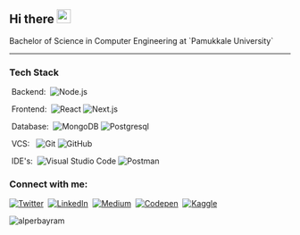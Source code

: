 
<h2>Hi there <img src="https://media.giphy.com/media/hvRJCLFzcasrR4ia7z/giphy.gif" width="25px"></h2>
Bachelor of Science in Computer Engineering at `Pamukkale University` 

<hr/>
<h3>Tech Stack</h3>

&nbsp;Backend:&nbsp;
![Node.js](https://img.shields.io/badge/-Node.js-0A1A2F?style=flat&logo=node.js)

&nbsp;Frontend:&nbsp;
![React](https://img.shields.io/badge/-React-0A1A2F?style=flat&logo=react)
![Next.js](https://img.shields.io/badge/-Next.js-0A1A2F?style=flat&logo=next.js)

&nbsp;Database:&nbsp;
![MongoDB](https://img.shields.io/badge/-MongoDB-0A1A2F?style=flat&logo=mongodb)
![Postgresql](https://img.shields.io/badge/-Postgresql-0A1A2F?style=flat&logo=postgresql)

&nbsp;VCS: &nbsp;
![Git](https://img.shields.io/badge/-Git-0A1A2F?style=flat&logo=git)
![GitHub](https://img.shields.io/badge/-GitHub-0A1A2F?style=flat&logo=github)

&nbsp;IDE's:&nbsp;
 ![Visual Studio Code](https://img.shields.io/badge/-Visual%20Studio%20Code-0A1A2F?style=flat&logo=visual-studio-code&logoColor=007ACC)
 ![Postman](https://img.shields.io/badge/-Postman-0A1A2F?style=flat&logo=postman)


  

<h3>Connect with me:</h3>

[![Twitter](https://img.shields.io/badge/-Twitter-0A1A2F?style=flat&logo=twitter)](https://twitter.com/alperbayrmm)&nbsp;
[![LinkedIn](https://img.shields.io/badge/-LinkedIn-0A1A2F?style=flat&logo=LinkedIn)](https://www.linkedin.com/in/alper-bayram/)&nbsp;
[![Medium](https://img.shields.io/badge/-Medium-0A1A2F?style=flat&logo=medium)](https://alper-bayram.medium.com/)&nbsp;
[![Codepen](https://img.shields.io/badge/-Codepen-0A1A2F?style=flat&logo=codepen)](https://codepen.io/alperbayrm)&nbsp;
[![Kaggle](https://img.shields.io/badge/-Kaggle-0A1A2F?style=flat&logo=codepen)](https://www.kaggle.com/devalper)&nbsp;

  
<!--<p>I’m currently working on web development and natural language processing. </p>-->
<img align="center" src="https://github-readme-stats.vercel.app/api/top-langs/?username=alperbayram&show_icons=true&locale=en&theme=cobalt&bg_color=0d1117&layout=compact&hide_border=true&langs_count=6&title_color=75eeb2" alt="alperbayram" />

